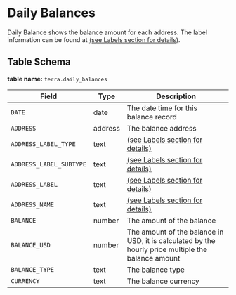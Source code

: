 # Daily Balances

Daily Balance shows the balance amount for each address. The label information can be found at [(see Labels section for details)](../../../../flipside-data/labels/).&#x20;

## Table Schema

**table name:** `terra.daily_balances`

| Field                   | Type    | Description                                                                                        |
| ----------------------- | ------- | -------------------------------------------------------------------------------------------------- |
| `DATE`                  | date    | The date time for this balance record                                                              |
| `ADDRESS`               | address | The balance address                                                                                |
| `ADDRESS_LABEL_TYPE`    | text    | [(see Labels section for details)](../../../../flipside-data/labels/)                              |
| `ADDRESS_LABEL_SUBTYPE` | text    | [(see Labels section for details)](../../../../flipside-data/labels/)                              |
| `ADDRESS_LABEL`         | text    | [(see Labels section for details)](../../../../flipside-data/labels/)                              |
| `ADDRESS_NAME`          | text    | [(see Labels section for details)](../../../../flipside-data/labels/)                              |
| `BALANCE`               | number  | The amount of the balance                                                                          |
| `BALANCE_USD`           | number  | The amount of the balance in USD, it is calculated by the hourly price multiple the balance amount |
| `BALANCE_TYPE`          | text    | The balance type                                                                                   |
| `CURRENCY`              | text    | The balance currency                                                                               |

